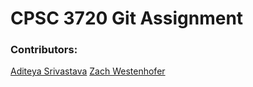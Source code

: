 # CPSC 3720 Git Assignment

### Contributors:

[Aditeya Srivastava](https://github.com/aditeyaS)
[Zach Westenhofer](https://github.com/zwesten)
